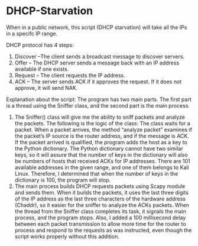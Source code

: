 # DHCP-Starvation
When in a public network, this script (DHCP starvation) will take all the IPs in a specifc IP range. 

DHCP protocol has 4 steps:
1.	Discover –The client sends a broadcast message to discover servers.
2.	Offer – The DHCP server sends a message back with an IP address available if one exists.
3.	Request – The client requests the IP address.
4.	ACK – The server sends ACK if it approves the request. If it does not approve, it will send NAK.

Explanation about the script:
The program has two main parts. The first part is a thread using the Sniffer class, and the second part is the main process.

1.	The Sniffer() class will give me the ability to sniff packets and analyze the packets. The following is the logic of the class: The class waits for a packet. When a packet arrives, the method “analyze packet” examines if the packet’s IP source is the router address, and if the message is ACK. If the packet arrived is qualified, the program adds the host as a key to the Python dictionary. The Python dictionary cannot have two similar keys, so it will assure that the number of keys in the dictionary will also be numbers of hosts that received ACKs for IP addresses. There are 101 available addresses in the given range, and one of them belongs to Kali Linux. Therefore, I determined that when the number of keys in the dictionary is 100, the program will stop.
2.	The main process builds DHCP requests packets using Scapy module and sends them. When it builds the packets, it uses the last three digits of the IP address as the last three characters of the hardware address (Chaddr), so it easier for the sniffer to analyze the ACKs packets. When the thread from the Sniffer class completes its task, it signals the main process, and the program stops. Also, I added a 100 millisecond delay between each packet transmission to allow more time for the router to process and respond to the requests as was instructed, even though the script works properly without this addition.  


